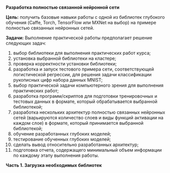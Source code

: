 **Разработка полностью связанной нейронной сети**

**Цель:** получить базовые навыки работы с одной из библиотек глубокого
обучения (Caffe, Torch, TensorFlow или MXNet на выбор) на примере
полностью связанных нейронных сетей.

**Задачи:** Выполнение практической работы предполагает решение следующих задач:
1. выбор библиотеки для выполнения практических работ курса;
2. установка выбранной библиотеки на кластере;
3. проверка корректности установки библиотеки;
4. разработка и запуск тестового примера сети, соответствующей логистической регрессии, для решения задачи классификации рукописных цифр набора данных MNIST;
5. выбор практической задачи компьютерного зрения для выполнения практических работ;
6. разработка программ/скриптов для подготовки тренировочных и тестовых данных в формате, который обрабатывается выбранной библиотекой;
7. разработка нескольких архитектур полностью связанных нейронных сетей (варьируются количество слоев и виды функций активации на каждом слое) в формате, который принимается выбранной библиотекой;
8. обучение разработанных глубоких моделей;
8. тестирование обученных глубоких моделей;
9. сделать вывод относительно разработанных архитектур;
10. подготовка отчета, содержащего минимальный объем информации по каждому этапу выполнения работы.


**Часть 1. Загрузка необходимых библиотек**

